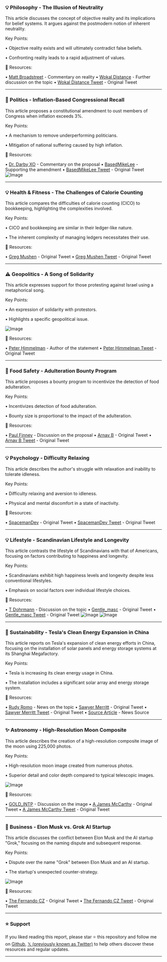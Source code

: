 ### 💡 Philosophy - The Illusion of Neutrality

This article discusses the concept of objective reality and its implications for belief systems.  It argues against the postmodern notion of inherent neutrality.

Key Points:

• Objective reality exists and will ultimately contradict false beliefs.


• Confronting reality leads to a rapid adjustment of values.



🔗 Resources:

• [Matt Broadstreet](https://x.com/mattbroadstreet) - Commentary on reality
• [Wokal Distance](https://x.com/wokal_distance) - Further discussion on the topic
• [Wokal Distance Tweet](https://x.com/wokal_distance/status/1930405977800810535) - Original Tweet


---

### 🚀 Politics - Inflation-Based Congressional Recall

This article proposes a constitutional amendment to oust members of Congress when inflation exceeds 3%.

Key Points:

•  A mechanism to remove underperforming politicians.


•  Mitigation of national suffering caused by high inflation.



🔗 Resources:

• [Dr. Darby XO](https://x.com/DrDarbyXO) -  Commentary on the proposal
• [BasedMikeLee](https://x.com/BasedMikeLee) - Supporting the amendment
• [BasedMikeLee Tweet](https://x.com/BasedMikeLee/status/1930454376000217304) - Original Tweet
![Image](https://pbs.twimg.com/ext_tw_video_thumb/1930325914572722176/pu/img/OqZOl5YAIZY6IvrJ.jpg)


---

### 💡 Health & Fitness - The Challenges of Calorie Counting

This article compares the difficulties of calorie counting (CICO) to bookkeeping, highlighting the complexities involved.

Key Points:

• CICO and bookkeeping are similar in their ledger-like nature.


•  The inherent complexity of managing ledgers necessitates their use.



🔗 Resources:

• [Greg Mushen](https://x.com/gregmushen) -  Original Tweet
• [Greg Mushen Tweet](https://x.com/gregmushen/status/1930490135499645192) - Original Tweet


---

### ⚠️ Geopolitics - A Song of Solidarity

This article expresses support for those protesting against Israel using a metaphorical song.

Key Points:

•  An expression of solidarity with protestors.


•  Highlights a specific geopolitical issue.


![Image](https://pbs.twimg.com/amplify_video_thumb/1930484467640258560/img/kotsGAQqrmszDIc6.jpg)

🔗 Resources:

• [Peter Himmelman](https://x.com/peterhimmelman) - Author of the statement
• [Peter Himmelman Tweet](https://x.com/peterhimmelman/status/1930490100343050564) - Original Tweet


---

### 🚀 Food Safety - Adulteration Bounty Program

This article proposes a bounty program to incentivize the detection of food adulteration.

Key Points:

• Incentivizes detection of food adulteration.


•  Bounty size is proportional to the impact of the adulteration.



🔗 Resources:

• [Paul Finney](https://x.com/paulfinneyx) -  Discussion on the proposal
• [Arnav B](https://x.com/itsarnavb) -  Original Tweet
• [Arnav B Tweet](https://x.com/itsarnavb/status/1930428684747653511) - Original Tweet


---

### 💡 Psychology - Difficulty Relaxing

This article describes the author's struggle with relaxation and inability to tolerate idleness.

Key Points:

•  Difficulty relaxing and aversion to idleness.


•  Physical and mental discomfort in a state of inactivity.



🔗 Resources:

• [SpacemanDev](https://x.com/spacemandev) -  Original Tweet
• [SpacemanDev Tweet](https://x.com/spacemandev/status/1930483335408574636) - Original Tweet


---

### 💡 Lifestyle - Scandinavian Lifestyle and Longevity

This article contrasts the lifestyle of Scandinavians with that of Americans, focusing on factors contributing to happiness and longevity.

Key Points:

• Scandinavians exhibit high happiness levels and longevity despite less conventional lifestyles.


•  Emphasis on social factors over individual lifestyle choices.



🔗 Resources:

• [T Dohrmann](https://x.com/tdohrmann) -  Discussion on the topic
• [Gentle_masc](https://x.com/Gentle_masc) - Original Tweet
• [Gentle_masc Tweet](https://x.com/Gentle_masc/status/1930232470705737923) - Original Tweet
![Image](https://pbs.twimg.com/media/GsmBfgRXMAAayWu?format=png&name=small)
![Image](https://pbs.twimg.com/media/GsmBgsVWEAAHI8c?format=png&name=small)


---

### 🤖 Sustainability - Tesla's Clean Energy Expansion in China

This article reports on Tesla's expansion of clean energy efforts in China, focusing on the installation of solar panels and energy storage systems at its Shanghai Megafactory.

Key Points:

• Tesla is increasing its clean energy usage in China.


•  The installation includes a significant solar array and energy storage system.



🔗 Resources:

• [Rudy Romo](https://x.com/RudyRomo707) -  News on the topic
• [Sawyer Merritt](https://x.com/SawyerMerritt) -  Original Tweet
• [Sawyer Merritt Tweet](https://x.com/SawyerMerritt/status/1930480884483862908) - Original Tweet
• [Source Article](https://t.co/LbWtjZrgIi) - News Source


---

### ✨ Astronomy - High-Resolution Moon Composite

This article describes the creation of a high-resolution composite image of the moon using 225,000 photos.

Key Points:

•  High-resolution moon image created from numerous photos.


•  Superior detail and color depth compared to typical telescopic images.


![Image](https://pbs.twimg.com/media/GsnnWA5aAAAp11y?format=jpg&name=small)

🔗 Resources:

• [GOLD_INTP](https://x.com/GOLD_INTP) -  Discussion on the image
• [A James McCarthy](https://x.com/AJamesMcCarthy) - Original Tweet
• [A James McCarthy Tweet](https://x.com/AJamesMcCarthy/status/1930328740149768427) - Original Tweet


---

### 🚀 Business - Elon Musk vs. Grok AI Startup

This article discusses the conflict between Elon Musk and the AI startup "Grok," focusing on the naming dispute and subsequent response.

Key Points:

•  Dispute over the name "Grok" between Elon Musk and an AI startup.


•  The startup's unexpected counter-strategy.


![Image](https://pbs.twimg.com/media/GsnK4HZaAAANNWE?format=jpg&name=small)

🔗 Resources:

• [The Fernando CZ](https://x.com/thefernandocz) - Original Tweet
• [The Fernando CZ Tweet](https://x.com/thefernandocz/status/1930296983404875889) - Original Tweet


---

### ⭐️ Support

If you liked reading this report, please star ⭐️ this repository and follow me on [Github](https://github.com/Drix10), [𝕏 (previously known as Twitter)](https://x.com/DRIX_10_) to help others discover these resources and regular updates.

---